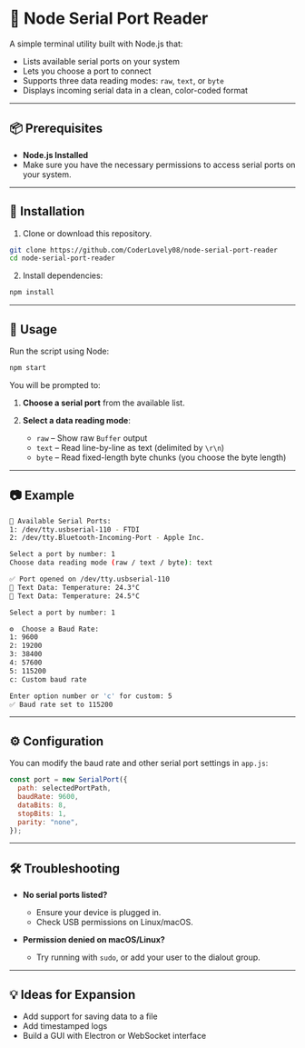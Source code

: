 # 🔌 Node Serial Port Reader

A simple terminal utility built with Node.js that:

- Lists available serial ports on your system
- Lets you choose a port to connect
- Supports three data reading modes: `raw`, `text`, or `byte`
- Displays incoming serial data in a clean, color-coded format

---

## 📦 Prerequisites

- **Node.js Installed**
- Make sure you have the necessary permissions to access serial ports on your system.

---

## 🚀 Installation

1. Clone or download this repository.

```bash
git clone https://github.com/CoderLovely08/node-serial-port-reader
cd node-serial-port-reader
```

2. Install dependencies:

```bash
npm install
```

---

## 🧠 Usage

Run the script using Node:

```bash
npm start
```

You will be prompted to:

1. **Choose a serial port** from the available list.
2. **Select a data reading mode**:

   - `raw` – Show raw `Buffer` output
   - `text` – Read line-by-line as text (delimited by `\r\n`)
   - `byte` – Read fixed-length byte chunks (you choose the byte length)

---

## 📷 Example

```bash
🔌 Available Serial Ports:
1: /dev/tty.usbserial-110 - FTDI
2: /dev/tty.Bluetooth-Incoming-Port - Apple Inc.

Select a port by number: 1
Choose data reading mode (raw / text / byte): text

✅ Port opened on /dev/tty.usbserial-110
📄 Text Data: Temperature: 24.3°C
📄 Text Data: Temperature: 24.5°C

Select a port by number: 1

⚙️  Choose a Baud Rate:
1: 9600
2: 19200
3: 38400
4: 57600
5: 115200
c: Custom baud rate

Enter option number or 'c' for custom: 5
✅ Baud rate set to 115200

```

---

## ⚙️ Configuration

You can modify the baud rate and other serial port settings in `app.js`:

```js
const port = new SerialPort({
  path: selectedPortPath,
  baudRate: 9600,
  dataBits: 8,
  stopBits: 1,
  parity: "none",
});
```

---

## 🛠️ Troubleshooting

- **No serial ports listed?**

  - Ensure your device is plugged in.
  - Check USB permissions on Linux/macOS.

- **Permission denied on macOS/Linux?**

  - Try running with `sudo`, or add your user to the dialout group.


---

## 💡 Ideas for Expansion

- Add support for saving data to a file
- Add timestamped logs
- Build a GUI with Electron or WebSocket interface
